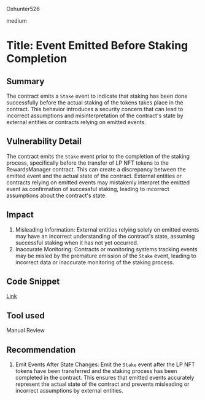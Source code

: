 Oxhunter526

medium

# Title: Event Emitted Before Staking Completion

## Summary
The contract emits a `Stake` event to indicate that staking has been done successfully before the actual staking of the tokens takes place in the contract. This behavior introduces a security concern that can lead to incorrect assumptions and misinterpretation of the contract's state by external entities or contracts relying on emitted events.
## Vulnerability Detail
The contract emits the `Stake` event prior to the completion of the staking process, specifically before the transfer of LP NFT tokens to the RewardsManager contract. This can create a discrepancy between the emitted event and the actual state of the contract. External entities or contracts relying on emitted events may mistakenly interpret the emitted event as confirmation of successful staking, leading to incorrect assumptions about the contract's state.
## Impact
1. Misleading Information: External entities relying solely on emitted events may have an incorrect understanding of the contract's state, assuming successful staking when it has not yet occurred.
2. Inaccurate Monitoring: Contracts or monitoring systems tracking events may be misled by the premature emission of the `Stake` event, leading to incorrect data or inaccurate monitoring of the staking process.
## Code Snippet
[Link](https://github.com/sherlock-audit/2023-04-ajna/blob/main/ajna-core/src/RewardsManager.sol#L153-L206)
## Tool used

Manual Review

## Recommendation
1. Emit Events After State Changes: Emit the `Stake` event after the LP NFT tokens have been transferred and the staking process has been completed in the contract. This ensures that emitted events accurately represent the actual state of the contract and prevents misleading or incorrect assumptions by external entities.